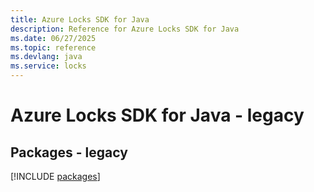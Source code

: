 ```yaml
---
title: Azure Locks SDK for Java
description: Reference for Azure Locks SDK for Java
ms.date: 06/27/2025
ms.topic: reference
ms.devlang: java
ms.service: locks
---
```

# Azure Locks SDK for Java - legacy
## Packages - legacy
[!INCLUDE [packages](locks-index.md)]